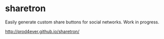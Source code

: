 sharetron
=========

Easily generate custom share buttons for social networks. Work in progress.

http://prod4ever.github.io/sharetron/